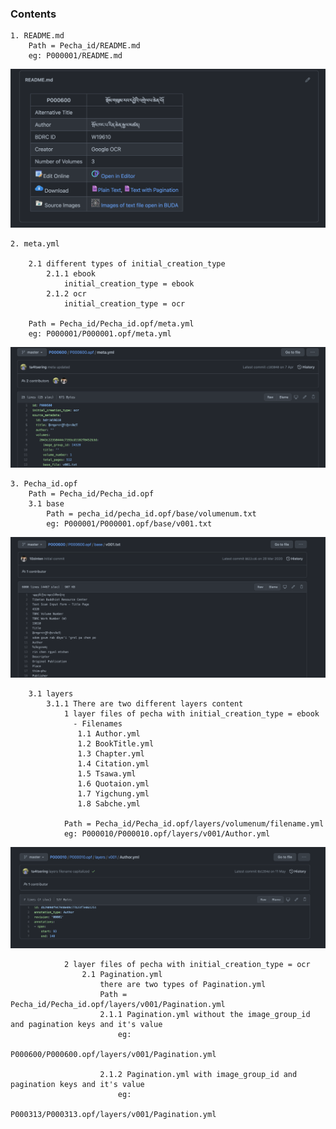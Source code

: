 ### Contents
    1. README.md
        Path = Pecha_id/README.md
        eg: P000001/README.md
            
![](https://raw.githubusercontent.com/ta4tsering/Openpecha-Readme/main/images/Readme.png)

    2. meta.yml
        
        2.1 different types of initial_creation_type
            2.1.1 ebook
                initial_creation_type = ebook
            2.1.2 ocr
                initial_creation_type = ocr
                
        Path = Pecha_id/Pecha_id.opf/meta.yml
        eg: P000001/P000001.opf/meta.yml
            
![](https://raw.githubusercontent.com/ta4tsering/Openpecha-Readme/main/images/meta.png)


    3. Pecha_id.opf
        Path = Pecha_id/Pecha_id.opf
        3.1 base
            Path = pecha_id/pecha_id.opf/base/volumenum.txt
            eg: P000001/P000001.opf/base/v001.txt
![](https://raw.githubusercontent.com/ta4tsering/Openpecha-Readme/main/images/base.png)
                
        3.1 layers
            3.1.1 There are two different layers content
                1 layer files of pecha with initial_creation_type = ebook
                  - Filenames
                   1.1 Author.yml
                   1.2 BookTitle.yml
                   1.3 Chapter.yml
                   1.4 Citation.yml
                   1.5 Tsawa.yml
                   1.6 Quotaion.yml
                   1.7 Yigchung.yml
                   1.8 Sabche.yml

                Path = Pecha_id/Pecha_id.opf/layers/volumenum/filename.yml
                eg: P000010/P000010.opf/layers/v001/Author.yml
                
![](https://raw.githubusercontent.com/ta4tsering/Openpecha-Readme/main/images/ebook_layers.png)
                
                2 layer files of pecha with initial_creation_type = ocr 
                    2.1 Pagination.yml
                        there are two types of Pagination.yml
                        Path = Pecha_id/Pecha_id.opf/layers/v001/Pagination.yml
                        2.1.1 Pagination.yml without the image_group_id and pagination keys and it's value
                            eg:
                                P000600/P000600.opf/layers/v001/Pagination.yml
                       
                        2.1.2 Pagination.yml with image_group_id and pagination keys and it's value
                            eg:
                                P000313/P000313.opf/layers/v001/Pagination.yml
                        
                        
                        

                            
